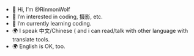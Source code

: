 - 👋 Hi, I’m @RinmonWolf
- 👀 I’m interested in coding, 摄影, etc.
- 🌱 I’m currently learning coding.
- 🌍 I speak 中文/Chinese ( and i can read/talk with other language with translate tools.
- 🌍 English is OK, too. 

<!---
RinmonWolf/RinmonWolf is a ✨ special ✨ repository because its `README.md` (this file) appears on your GitHub profile.
You can click the Preview link to take a look at your changes.
--->
